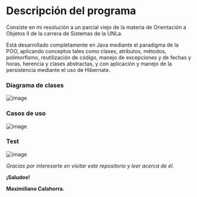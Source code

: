 # Descripción del programa

Consiste en mi resolución a un parcial viejo de la materia de Orientación a Objetos II de la carrera de Sistemas de la UNLa.

Está desarrollado completamente en Java mediante el paradigma de la POO, aplicando conceptos tales como clases, atributos, métodos, polimorfismo, reutilización de código, manejo de excepciones y de fechas y horas, herencia y clases abstractas, y con aplicación y manejo de la persistencia mediante el uso de Hibernate.

### Diagrama de clases
![image](https://github.com/MaximilianoCalahorra/parcial-sistema-cuidar/assets/152804837/7fb22a94-6159-4ebd-a168-09f79d6104fa)

### Casos de uso
![image](https://github.com/MaximilianoCalahorra/parcial-sistema-cuidar/assets/152804837/a314bd92-a3bd-4064-9813-69ac4a853097)

### Test
![image](https://github.com/MaximilianoCalahorra/parcial-sistema-cuidar/assets/152804837/d9e91b39-97fc-4724-a318-80366be862af)

*Gracias por interesarte en visitar este repositorio y leer acerca de él.*

**¡Saludos!**

**Maximiliano Calahorra.**
